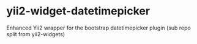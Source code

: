 yii2-widget-datetimepicker
==========================

  Enhanced Yii2 wrapper for the bootstrap datetimepicker plugin (sub repo split from yii2-widgets)
